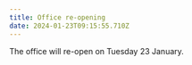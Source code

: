 ```yaml
---
title: Office re-opening
date: 2024-01-23T09:15:55.710Z
---
```

The office will re-open on Tuesday 23 January.